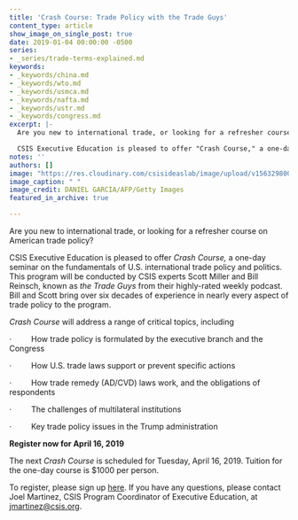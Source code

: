 ```yaml
---
title: 'Crash Course: Trade Policy with the Trade Guys'
content_type: article
show_image_on_single_post: true
date: 2019-01-04 00:00:00 -0500
series:
- _series/trade-terms-explained.md
keywords:
- _keywords/china.md
- _keywords/wto.md
- _keywords/usmca.md
- _keywords/nafta.md
- _keywords/ustr.md
- _keywords/congress.md
excerpt: |-
  Are you new to international trade, or looking for a refresher course on American trade policy?

  CSIS Executive Education is pleased to offer "Crash Course," a one-day seminar on the fundamentals of U.S. international trade policy and politics.
notes: ''
authors: []
image: "https://res.cloudinary.com/csisideaslab/image/upload/v1563298002/trade-guys/trade-course.jpg"
image_caption: " "
image_credit: DANIEL GARCIA/AFP/Getty Images
featured_in_archive: true

---
```

Are you new to international trade, or looking for a refresher course on American trade policy?

CSIS Executive Education is pleased to offer _Crash Course,_ a one-day seminar on the fundamentals of U.S. international trade policy and politics.  This program will be conducted by CSIS experts Scott Miller and Bill Reinsch, known as _the Trade Guys_ from their highly-rated weekly podcast.  Bill and Scott bring over six decades of experience in nearly every aspect of trade policy to the program.

_Crash Course_ will address a range of critical topics, including

·         How trade policy is formulated by the executive branch and the Congress

·         How U.S. trade laws support or prevent specific actions

·         How trade remedy (AD/CVD) laws work, and the obligations of respondents

·         The challenges of multilateral institutions

·         Key trade policy issues in the Trump administration

**Register now for April 16, 2019**

The next _Crash Course_ is scheduled for Tuesday, April 16, 2019. Tuition for the one-day course is $1000 per person.

To register, please sign up [here](https://www.tfaforms.com/4706350). If you have any questions, please contact Joel Martinez, CSIS Program Coordinator of Executive Education, at [jmartinez@csis.org](mailto:jmartinez@csis.org).

